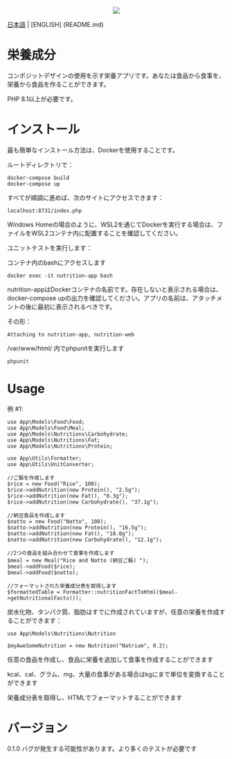 <p align="center">
  <img src="https://github.com/allusernamestakenexceptthis/nutritions/actions/workflows/build.yml/badge.svg">
</p>

[日本語](README-jp.md) | [ENGLISH] (README.md)

# 栄養成分

コンポジットデザインの使用を示す栄養アプリです。あなたは食品から食事を、栄養から食品を作ることができます。

PHP 8.1以上が必要です。

# インストール

最も簡単なインストール方法は、Dockerを使用することです。

ルートディレクトリで：

```
docker-compose build
docker-compose up
```

すべてが順調に進めば、次のサイトにアクセスできます：

```
localhost:8731/index.php
```

Windows Homeの場合のように、WSL2を通じてDockerを実行する場合は、ファイルをWSL2コンテナ内に配置することを確認してください。

ユニットテストを実行します：

コンテナ内のbashにアクセスします

```
docker exec -it nutrition-app bash
```

nutrition-appはDockerコンテナの名前です。存在しないと表示される場合は、docker-compose upの出力を確認してください。アプリの名前は、アタッチメントの後に最初に表示されるべきです。

その形：
```
Attaching to nutrition-app, nutrition-web
```

/var/www/html/ 内でphpunitを実行します

```
phpunit
```

# Usage

例 #1:

```
use App\Models\Food\Food;
use App\Models\Food\Meal;
use App\Models\Nutritions\Carbohydrate;
use App\Models\Nutritions\Fat;
use App\Models\Nutritions\Protein;

use App\Utils\Formatter;
use App\Utils\UnitConverter;

//ご飯を作成します
$rice = new Food("Rice", 100);
$rice->addNutrition(new Protein(), "2.5g");
$rice->addNutrition(new Fat(), "0.3g");
$rice->addNutrition(new Carbohydrate(), "37.1g");

//納豆食品を作成します
$natto = new Food("Natto", 100);
$natto->addNutrition(new Protein(), "16.5g");
$natto->addNutrition(new Fat(), "10.0g");
$natto->addNutrition(new Carbohydrate(), "12.1g");

//2つの食品を組み合わせて食事を作成します
$meal = new Meal("Rice and Natto (納豆ご飯) ");
$meal->addFood($rice);
$meal->addFood($natto);

//フォーマットされた栄養成分表を取得します
$formattedTable = Formatter::nutritionFactToHtml($meal->getNutritionalFacts());
```

炭水化物、タンパク質、脂肪はすでに作成されていますが、任意の栄養を作成することができます：

```
use App\Models\Nutritions\Nutrition

$myAweSomeNutrition = new Nutrition("Natrium", 0.2);

```

任意の食品を作成し、食品に栄養を追加して食事を作成することができます

kcal、cal、グラム、mg、大量の食事がある場合はkgにまで単位を変換することができます

栄養成分表を取得し、HTMLでフォーマットすることができます

# バージョン
0.1.0
バグが発生する可能性があります。より多くのテストが必要です
